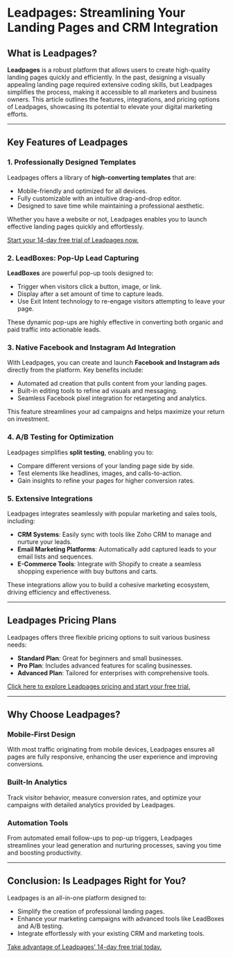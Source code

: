 # Leadpages: Streamlining Your Landing Pages and CRM Integration

## What is Leadpages?

**Leadpages** is a robust platform that allows users to create high-quality landing pages quickly and efficiently. In the past, designing a visually appealing landing page required extensive coding skills, but Leadpages simplifies the process, making it accessible to all marketers and business owners. This article outlines the features, integrations, and pricing options of Leadpages, showcasing its potential to elevate your digital marketing efforts.

---

## Key Features of Leadpages

### 1. Professionally Designed Templates
Leadpages offers a library of **high-converting templates** that are:
- Mobile-friendly and optimized for all devices.
- Fully customizable with an intuitive drag-and-drop editor.
- Designed to save time while maintaining a professional aesthetic.

Whether you have a website or not, Leadpages enables you to launch effective landing pages quickly and effortlessly.

[Start your 14-day free trial of Leadpages now.](https://bit.ly/LEadPages)

### 2. LeadBoxes: Pop-Up Lead Capturing
**LeadBoxes** are powerful pop-up tools designed to:
- Trigger when visitors click a button, image, or link.
- Display after a set amount of time to capture leads.
- Use Exit Intent technology to re-engage visitors attempting to leave your page.

These dynamic pop-ups are highly effective in converting both organic and paid traffic into actionable leads.

### 3. Native Facebook and Instagram Ad Integration
With Leadpages, you can create and launch **Facebook and Instagram ads** directly from the platform. Key benefits include:
- Automated ad creation that pulls content from your landing pages.
- Built-in editing tools to refine ad visuals and messaging.
- Seamless Facebook pixel integration for retargeting and analytics.

This feature streamlines your ad campaigns and helps maximize your return on investment.

### 4. A/B Testing for Optimization
Leadpages simplifies **split testing**, enabling you to:
- Compare different versions of your landing page side by side.
- Test elements like headlines, images, and calls-to-action.
- Gain insights to refine your pages for higher conversion rates.

### 5. Extensive Integrations
Leadpages integrates seamlessly with popular marketing and sales tools, including:
- **CRM Systems**: Easily sync with tools like Zoho CRM to manage and nurture your leads.
- **Email Marketing Platforms**: Automatically add captured leads to your email lists and sequences.
- **E-Commerce Tools**: Integrate with Shopify to create a seamless shopping experience with buy buttons and carts.

These integrations allow you to build a cohesive marketing ecosystem, driving efficiency and effectiveness.

---

## Leadpages Pricing Plans

Leadpages offers three flexible pricing options to suit various business needs:
- **Standard Plan**: Great for beginners and small businesses.
- **Pro Plan**: Includes advanced features for scaling businesses.
- **Advanced Plan**: Tailored for enterprises with comprehensive tools.

[Click here to explore Leadpages pricing and start your free trial.](https://bit.ly/LEadPages)

---

## Why Choose Leadpages?

### Mobile-First Design
With most traffic originating from mobile devices, Leadpages ensures all pages are fully responsive, enhancing the user experience and improving conversions.

### Built-In Analytics
Track visitor behavior, measure conversion rates, and optimize your campaigns with detailed analytics provided by Leadpages.

### Automation Tools
From automated email follow-ups to pop-up triggers, Leadpages streamlines your lead generation and nurturing processes, saving you time and boosting productivity.

---

## Conclusion: Is Leadpages Right for You?

Leadpages is an all-in-one platform designed to:
- Simplify the creation of professional landing pages.
- Enhance your marketing campaigns with advanced tools like LeadBoxes and A/B testing.
- Integrate effortlessly with your existing CRM and marketing tools.

[Take advantage of Leadpages’ 14-day free trial today.](https://bit.ly/LEadPages)
